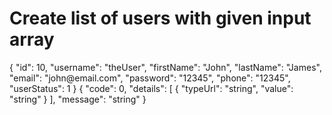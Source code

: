 # Create list of users with given input array

<!--If an operation has several responses, you can add samples for each of them separately.-->

<api-endpoint openapi-path="./../openapi.yaml" endpoint="/user/createWithList" method="post">

<response type="200">

<sample>
{
  "id": 10,
  "username": "theUser",
  "firstName": "John",
  "lastName": "James",
  "email": "john@email.com",
  "password": "12345",
  "phone": "12345",
  "userStatus": 1
}
</sample>

</response>

<response type="400">

<sample>
    {
      "code": 0,
      "details": [
        {
          "typeUrl": "string",
          "value": "string"
        }
      ],
      "message": "string"
    }
</sample>

</response>

</api-endpoint>
